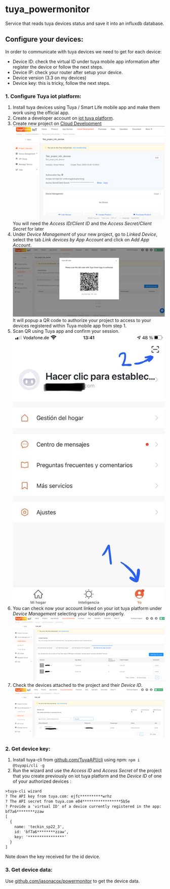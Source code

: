 # tuya_powermonitor
Service that reads tuya devices status and save it into an influxdb database.


## Configure your devices:

In order to communicate with tuya devices we need to get for each device:
* Device ID: check the virtual ID under tuya mobile app information after register the device or follow the next steps.
* Device IP: check your router after setup your device.
* Device version (3.3 on my devices)
* Device key: this is tricky, follow the next steps.


### 1. Configure Tuya iot platform:

1. Install tuya devices using Tuya / Smart Life mobile app and make them work using the official app.
2. Create a developer account on [iot tuya platform](https://iot.tuya.com/).
3. Create new project on [Cloud Development](https://iot.tuya.com/cloud/)
![Cloud_development](imges\Cloud_development.PNG)
You will need the _Access ID/Client ID_ and the _Access Secret/Client Secret_ for later
4. Under _Device Management_ of your new project, go to _Linked Device_, select the tab _Link devices by App Account_ and click on _Add App Account_.
![linked_devices](imges\linked_devices.PNG)
It will popup a QR code to authorize your project to access to your devices registered within Tuya mobile app from step 1.
5. Scan QR using Tuya app and confirm your session.
![scan_qr](imges\scan_qr.jpg)
6. You can check now your account linked on your iot tuya platform under _Device Management_ selecting your location properly.
![linked_devices_result](imges\linked_devices_result.PNG)
7. Check the devices attached to the project and their _Device ID_.
![linked_devices_result](imges\device_details.PNG)


### 2. Get device key:

1. Install tuya-cli from [github.com/TuyaAPI/cli](https://github.com/TuyaAPI/cli) using npm:
`npm i @tuyapi/cli -g`
2. Run the wizard and use the _Access ID_ and _Access Secret_ of the project that you create previously on iot tuya platform and the _Device ID_ of one of your authorized devices :
```console
>tuya-cli wizard
? The API key from tuya.com: ejfc**********wrhz
? The API secret from tuya.com e04*****************5b5e
? Provide a 'virtual ID' of a device currently registered in the app: bf7a6********zzaw
[
  {
    name: 'teckin_sp22_3',
    id: 'bf7a6********zzaw',
    key: '****************'
  }
]
```
Note down the key received for the id device.

### 3. Get device data:

Use [github.com/jasonacox/powermonitor](https://github.com/jasonacox/powermonitor) to get the device data.
